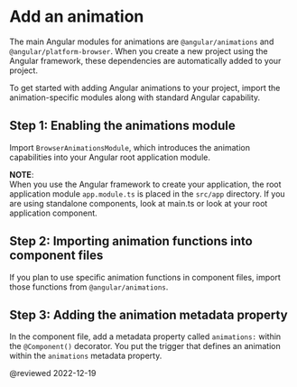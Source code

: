 # Add an animation

The main Angular modules for animations are `@angular/animations` and `@angular/platform-browser`.
When you create a new project using the Angular framework, these dependencies are automatically added to your project.

To get started with adding Angular animations to your project, import the animation-specific modules along with standard Angular capability.

## Step 1: Enabling the animations module

Import `BrowserAnimationsModule`, which introduces the animation capabilities into your Angular root application module.

<code-example header="src/app/app.module.ts" path="animations/src/app/app.module.1.ts"></code-example>

<div class="alert is-helpful">

**NOTE**: <br />
When you use the Angular framework to create your application, the root application module `app.module.ts` is placed in the `src/app` directory.  If you are using standalone components, look at main.ts or look at your root application component.

</div>

## Step 2: Importing animation functions into component files

If you plan to use specific animation functions in component files, import those functions from `@angular/animations`.

<code-example header="src/app/app.component.ts" path="animations/src/app/app.component.ts" region="imports"></code-example>

## Step 3: Adding the animation metadata property

In the component file, add a metadata property called `animations:` within the `@Component()` decorator.
You put the trigger that defines an animation within the `animations` metadata property.

<code-example header="src/app/app.component.ts" path="animations/src/app/app.component.ts" region="decorator"></code-example>

@reviewed 2022-12-19
